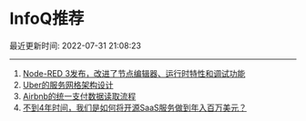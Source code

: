 # InfoQ推荐

最近更新时间: 2022-07-31 21:08:23

--- 
1. [Node-RED 3发布，改进了节点编辑器、运行时特性和调试功能](https://www.infoq.cn/article/58oNsBAobWvIudHwhF46) 
2. [Uber的服务网格架构设计](https://www.infoq.cn/article/dKqPvxpbcOtIJRDA1gvd) 
3. [Airbnb的统一支付数据读取流程](https://www.infoq.cn/article/X16w5IIdYwYPO38vF58o) 
4. [不到4年时间，我们是如何将开源SaaS服务做到年入百万美元？](https://www.infoq.cn/article/Bqid7p2shmis404sA6mL) 
